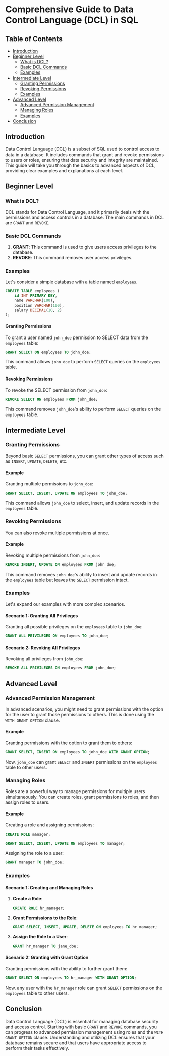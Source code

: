 # Comprehensive Guide to Data Control Language (DCL) in SQL

## Table of Contents
- [Introduction](#introduction)
- [Beginner Level](#beginner-level)
  - [What is DCL?](#what-is-dcl)
  - [Basic DCL Commands](#basic-dcl-commands)
  - [Examples](#examples)
- [Intermediate Level](#intermediate-level)
  - [Granting Permissions](#granting-permissions)
  - [Revoking Permissions](#revoking-permissions)
  - [Examples](#examples-1)
- [Advanced Level](#advanced-level)
  - [Advanced Permission Management](#advanced-permission-management)
  - [Managing Roles](#managing-roles)
  - [Examples](#examples-2)
- [Conclusion](#conclusion)

## Introduction
Data Control Language (DCL) is a subset of SQL used to control access to data in a database. It includes commands that grant and revoke permissions to users or roles, ensuring that data security and integrity are maintained. This guide will take you through the basics to advanced aspects of DCL, providing clear examples and explanations at each level.

## Beginner Level

### What is DCL?
DCL stands for Data Control Language, and it primarily deals with the permissions and access controls in a database. The main commands in DCL are `GRANT` and `REVOKE`.

### Basic DCL Commands
1. **GRANT**: This command is used to give users access privileges to the database.
2. **REVOKE**: This command removes user access privileges.

### Examples
Let's consider a simple database with a table named `employees`.

```sql
CREATE TABLE employees (
    id INT PRIMARY KEY,
    name VARCHAR(100),
    position VARCHAR(100),
    salary DECIMAL(10, 2)
);
```

#### Granting Permissions
To grant a user named `john_doe` permission to SELECT data from the `employees` table:

```sql
GRANT SELECT ON employees TO john_doe;
```

This command allows `john_doe` to perform `SELECT` queries on the `employees` table.

#### Revoking Permissions
To revoke the SELECT permission from `john_doe`:

```sql
REVOKE SELECT ON employees FROM john_doe;
```

This command removes `john_doe`'s ability to perform `SELECT` queries on the `employees` table.

## Intermediate Level

### Granting Permissions
Beyond basic `SELECT` permissions, you can grant other types of access such as `INSERT`, `UPDATE`, `DELETE`, etc.

#### Example
Granting multiple permissions to `john_doe`:

```sql
GRANT SELECT, INSERT, UPDATE ON employees TO john_doe;
```

This command allows `john_doe` to select, insert, and update records in the `employees` table.

### Revoking Permissions
You can also revoke multiple permissions at once.

#### Example
Revoking multiple permissions from `john_doe`:

```sql
REVOKE INSERT, UPDATE ON employees FROM john_doe;
```

This command removes `john_doe`'s ability to insert and update records in the `employees` table but leaves the `SELECT` permission intact.

### Examples
Let's expand our examples with more complex scenarios.

#### Scenario 1: Granting All Privileges
Granting all possible privileges on the `employees` table to `john_doe`:

```sql
GRANT ALL PRIVILEGES ON employees TO john_doe;
```

#### Scenario 2: Revoking All Privileges
Revoking all privileges from `john_doe`:

```sql
REVOKE ALL PRIVILEGES ON employees FROM john_doe;
```

## Advanced Level

### Advanced Permission Management
In advanced scenarios, you might need to grant permissions with the option for the user to grant those permissions to others. This is done using the `WITH GRANT OPTION` clause.

#### Example
Granting permissions with the option to grant them to others:

```sql
GRANT SELECT, INSERT ON employees TO john_doe WITH GRANT OPTION;
```

Now, `john_doe` can grant `SELECT` and `INSERT` permissions on the `employees` table to other users.

### Managing Roles
Roles are a powerful way to manage permissions for multiple users simultaneously. You can create roles, grant permissions to roles, and then assign roles to users.

#### Example
Creating a role and assigning permissions:

```sql
CREATE ROLE manager;

GRANT SELECT, INSERT, UPDATE ON employees TO manager;
```

Assigning the role to a user:

```sql
GRANT manager TO john_doe;
```

### Examples

#### Scenario 1: Creating and Managing Roles
1. **Create a Role**:
    ```sql
    CREATE ROLE hr_manager;
    ```
2. **Grant Permissions to the Role**:
    ```sql
    GRANT SELECT, INSERT, UPDATE, DELETE ON employees TO hr_manager;
    ```
3. **Assign the Role to a User**:
    ```sql
    GRANT hr_manager TO jane_doe;
    ```

#### Scenario 2: Granting with Grant Option
Granting permissions with the ability to further grant them:

```sql
GRANT SELECT ON employees TO hr_manager WITH GRANT OPTION;
```

Now, any user with the `hr_manager` role can grant `SELECT` permissions on the `employees` table to other users.

## Conclusion
Data Control Language (DCL) is essential for managing database security and access control. Starting with basic `GRANT` and `REVOKE` commands, you can progress to advanced permission management using roles and the `WITH GRANT OPTION` clause. Understanding and utilizing DCL ensures that your database remains secure and that users have appropriate access to perform their tasks effectively.
